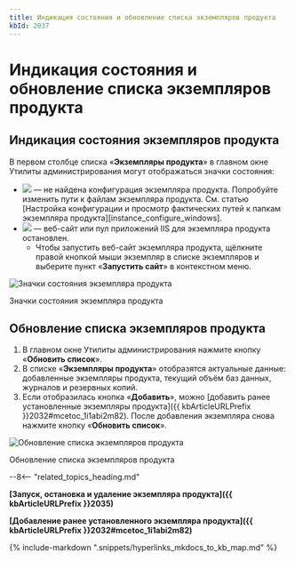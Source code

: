 ```yaml
---
title: Индикация состояния и обновление списка экземпляров продукта
kbId: 2037
---
```


# Индикация состояния и обновление списка экземпляров продукта

## Индикация состояния экземпляров продукта

В первом столбце списка «**Экземпляры продукта**» в главном окне Утилиты администрирования могут отображаться значки состояния:

- ![](https://kb.comindware.ru/assets/img_667ebc69480ac.png) — не найдена конфигурация экземпляра продукта. Попробуйте изменить пути к файлам экземпляра продукта. См. статью [Настройка конфигурации и просмотр фактических путей к папкам экземпляра продукта][instance_configure_windows].
- ![](https://kb.comindware.ru/assets/img_667c2fcf30ac0.png) — веб-сайт или пул приложений IIS для экземпляра продукта остановлен.
    - Чтобы запустить веб-сайт экземпляра продукта, щёлкните правой кнопкой мыши экземпляр в списке экземпляров и выберите пункт «**Запустить сайт**» в контекстном меню.

![Значки состояния экземпляра продукта](https://kb.comindware.ru/assets/img_667ec17336c2e.png)

Значки состояния экземпляра продукта

## Обновление списка экземпляров продукта

1. В главном окне Утилиты администрирования нажмите кнопку «**Обновить список**».
2. В списке «**Экземпляры продукта**» отобразятся актуальные данные: добавленные экземпляры продукта, текущий объём баз данных, журналов и резервных копий.
3. Если отобразилась кнопка «**Добавить**», можно [добавить ранее установленные экземпляры продукта]({{ kbArticleURLPrefix }}2032#mcetoc_1i1abi2m82). После добавления экземпляра снова нажмите кнопку «**Обновить список**».

![Обновление списка экземпляров продукта](https://kb.comindware.ru/assets/img_667ebf655edcc.png)

Обновление списка экземпляров продукта

<div class="relatedTopics">

--8<-- "related_topics_heading.md"


</div>

**[Запуск, остановка и удаление экземпляра продукта]({{ kbArticleURLPrefix }}2035)**

**[Добавление ранее установленного экземпляра продукта]({{ kbArticleURLPrefix }}2032#mcetoc_1i1abi2m82)**

{% include-markdown ".snippets/hyperlinks_mkdocs_to_kb_map.md" %}
